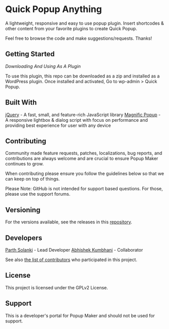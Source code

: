 # Quick Popup Anything

A lightweight, responsive and easy to use popup plugin. Insert shortcodes & other content from your favorite plugins to create Quick Popup.

Feel free to browse the code and make suggestions/requests. Thanks!

## Getting Started

*Downloading And Using As A Plugin*

To use this plugin, this repo can be downloaded as a zip and installed as a WordPress plugin. Once installed and activated, Go to wp-admin > Quick Popup.

## Built With

<a href="https://jquery.com/" target="_blank">jQuery</a> - A fast, small, and feature-rich JavaScript library
<a href="https://dimsemenov.com/plugins/magnific-popup/" target="_blank">Magnific Popup</a> - A responsive lightbox & dialog script with focus on performance and providing best experience for user with any device

## Contributing

Community made feature requests, patches, localizations, bug reports, and contributions are always welcome and are crucial to ensure Popup Maker continues to grow.

When contributing please ensure you follow the guidelines below so that we can keep on top of things.

Please Note: GitHub is not intended for support based questions. For those, please use the support forums.

## Versioning

For the versions available, see the releases in this <a href="https://github.com/isolankiparth/mi-quick-popup-anything/releases" target="_blank">repository</a>.

## Developers

<a href="https://parthsolanki.com/" target="_blank">Parth Solanki</a> - Lead Developer
<a href="https://abhishekkumbhani.com/" target="_blank">Abhishek Kumbhani</a> - Collaborator

See also <a href="https://github.com/isolankiparth/mi-quick-popup-anything/graphs/contributors" target="_blank">the list of contributors</a> who participated in this project.

## License

This project is licensed under the GPLv2 License.

## Support

This is a developer's portal for Popup Maker and should not be used for support.
